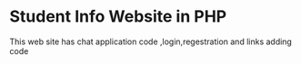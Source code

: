 # Student Info Website in PHP
This web site has chat application code ,login,regestration and links adding code
